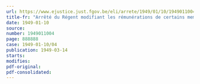 ```yaml
---
url: https://www.ejustice.just.fgov.be/eli/arrete/1949/01/10/1949011004/justel
title-fr: "Arrêté du Régent modifiant les rémunérations de certains membres du personnel administratif du Ministère de l'Instruction publique"
date: 1949-01-10
source:
number: 1949011004
page: 888888
case: 1949-01-10/04
publication: 1949-03-14
starts:
modifies:
pdf-original:
pdf-consolidated:
---
```



